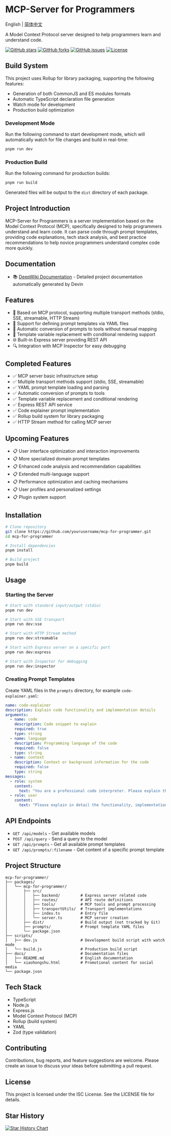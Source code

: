 # MCP-Server for Programmers

English | [简体中文](../README.md)

A Model Context Protocol server designed to help programmers learn and understand code.

[![GitHub stars](https://img.shields.io/github/stars/zaizaizhao/mcp-for-programmer.svg?style=social&label=Star&maxAge=2592000)](https://github.com/zaizaizhao/mcp-for-programmer/stargazers)
[![GitHub forks](https://img.shields.io/github/forks/zaizaizhao/mcp-for-programmer.svg?style=social&label=Fork&maxAge=2592000)](https://github.com/zaizaizhao/mcp-for-programmer/network)
[![GitHub issues](https://img.shields.io/github/issues/zaizaizhao/mcp-for-programmer.svg)](https://github.com/zaizaizhao/mcp-for-programmer/issues)
[![License](https://img.shields.io/badge/license-ISC-blue.svg)](LICENSE)

## Build System

This project uses Rollup for library packaging, supporting the following features:

- Generation of both CommonJS and ES modules formats
- Automatic TypeScript declaration file generation
- Watch mode for development
- Production build optimization

### Development Mode

Run the following command to start development mode, which will automatically watch for file changes and build in real-time:

```bash
pnpm run dev
```

### Production Build

Run the following command for production builds:

```bash
pnpm run build
```

Generated files will be output to the `dist` directory of each package.

## Project Introduction

MCP-Server for Programmers is a server implementation based on the Model Context Protocol (MCP), specifically designed to help programmers understand and learn code. It can parse code through prompt templates, providing code explanations, tech stack analysis, and best practice recommendations to help novice programmers understand complex code more quickly.

## Documentation

- 📚 [DeepWiki Documentation](https://deepwiki.com/zaizaizhao/mcp-for-programmer) - Detailed project documentation automatically generated by Devin

## Features

- 🚀 Based on MCP protocol, supporting multiple transport methods (stdio, SSE, streamable, HTTP Stream)
- 📝 Support for defining prompt templates via YAML files
- 🔧 Automatic conversion of prompts to tools without manual mapping
- 🧩 Template variable replacement with conditional rendering support
- 🌐 Built-in Express server providing REST API
- 🔍 Integration with MCP Inspector for easy debugging

## Completed Features

- ✅ MCP server basic infrastructure setup
- ✅ Multiple transport methods support (stdio, SSE, streamable)
- ✅ YAML prompt template loading and parsing
- ✅ Automatic conversion of prompts to tools
- ✅ Template variable replacement and conditional rendering
- ✅ Express REST API service
- ✅ Code explainer prompt implementation
- ✅ Rollup build system for library packaging
- ✅ HTTP Stream method for calling MCP server

## Upcoming Features

- 📋 User interface optimization and interaction improvements
- 📋 More specialized domain prompt templates
- 📋 Enhanced code analysis and recommendation capabilities
- 📋 Extended multi-language support
- 📋 Performance optimization and caching mechanisms
- 📋 User profiles and personalized settings
- 📋 Plugin system support

## Installation

```bash
# Clone repository
git clone https://github.com/yourusername/mcp-for-programmer.git
cd mcp-for-programmer

# Install dependencies
pnpm install

# Build project
pnpm build
```

## Usage

### Starting the Server
```bash
# Start with standard input/output (stdio)
pnpm run dev

# Start with SSE transport
pnpm run dev:sse

# Start with HTTP Stream method
pnpm run dev:streamable

# Start with Express server on a specific port
pnpm run dev:express

# Start with Inspector for debugging
pnpm run dev:inspector
```

### Creating Prompt Templates
Create YAML files in the `prompts` directory, for example `code-explainer.yaml`:

```yaml
name: code-explainer
description: Explain code functionality and implementation details
arguments:
  - name: code
    description: Code snippet to explain
    required: true
    type: string
  - name: language
    description: Programming language of the code
    required: false
    type: string
  - name: context
    description: Context or background information for the code
    required: false
    type: string
messages:
  - role: system
    content:
      text: "You are a professional code interpreter. Please explain the following {{language}} code:\n\n```{{language}}\n{{code}}\n```\n{{#if context}}Code context: {{context}}{{/if}}"
  - role: user
    content:
      text: "Please explain in detail the functionality, implementation principles, and possible optimization points of this code."
```

## API Endpoints

- `GET /api/models` - Get available models
- `POST /api/query` - Send a query to the model
- `GET /api/prompts` - Get all available prompt templates
- `GET /api/prompts/:filename` - Get content of a specific prompt template

## Project Structure

```
mcp-for-programmer/
├── packages/
│   └── mcp-for-programmer/
│       ├── src/
│       │   ├── backend/         # Express server related code
│       │   ├── routes/          # API route definitions
│       │   ├── tools/           # MCP tools and prompt processing
│       │   ├── transportUtils/  # Transport implementations
│       │   ├── index.ts         # Entry file
│       │   └── server.ts        # MCP server creation
│       ├── dist/                # Build output (not tracked by Git)
│       ├── prompts/             # Prompt template YAML files
│       └── package.json
├── scripts/
│   ├── dev.js                   # Development build script with watch mode
│   └── build.js                 # Production build script
├── docs/                        # Documentation files
│   ├── README.md                # English documentation
│   └── xiaohongshu.html         # Promotional content for social media
└── package.json
```

## Tech Stack

- TypeScript
- Node.js
- Express.js
- Model Context Protocol (MCP)
- Rollup (build system)
- YAML
- Zod (type validation)

## Contributing

Contributions, bug reports, and feature suggestions are welcome. Please create an issue to discuss your ideas before submitting a pull request.

## License

This project is licensed under the ISC License. See the LICENSE file for details.

## Star History

[![Star History Chart](https://api.star-history.com/svg?repos=zaizaizhao/mcp-for-programmer&type=Date)](https://star-history.com/#zaizaizhao/mcp-for-programmer&Date) 